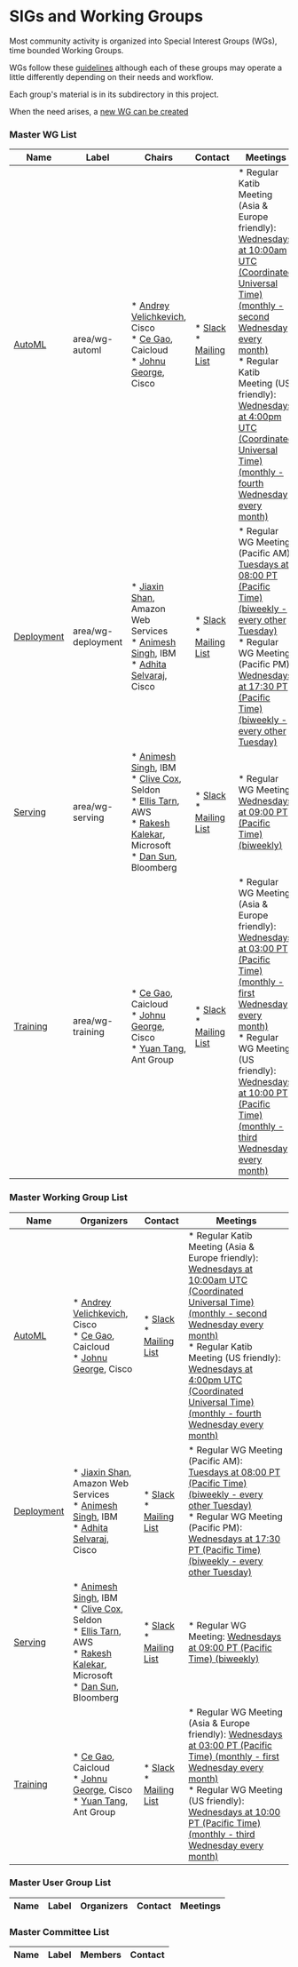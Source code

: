 <!---
This is an autogenerated file!

Please do not edit this file directly, but instead make changes to the
sigs.yaml file in the project root.

To understand how this file is generated, see https://github.com/kubeflow/community/generator/README.md
--->
# SIGs and Working Groups

Most community activity is organized into Special Interest Groups (WGs),
time bounded Working Groups.

WGs follow these [guidelines](wgs/wg-governance.md) although each of these groups may operate a little differently
depending on their needs and workflow.

Each group's material is in its subdirectory in this project.

When the need arises, a [new WG can be created](wgs/wg-lifecycle.md)

### Master WG List

| Name | Label | Chairs | Contact | Meetings |
|------|-------|--------|---------|----------|
|[AutoML](wg-automl/README.md)|area/wg-automl|* [Andrey Velichkevich](https://github.com/andreyvelich), Cisco<br>* [Ce Gao](https://github.com/gaocegege), Caicloud<br>* [Johnu George](https://github.com/johnugeorge), Cisco<br>|* [Slack](https://kubeflow.slack.com/messages/wg-automl)<br>* [Mailing List](https://groups.google.com/forum/#!forum/kubeflow-discuss)|* Regular Katib Meeting (Asia & Europe friendly): [Wednesdays at 10:00am UTC (Coordinated Universal Time) (monthly - second Wednesday every month)]()<br>* Regular Katib Meeting (US friendly): [Wednesdays at 4:00pm UTC (Coordinated Universal Time) (monthly - fourth Wednesday every month)]()<br>
|[Deployment](wg-deployment/README.md)|area/wg-deployment|* [Jiaxin Shan](https://github.com/Jeffwan), Amazon Web Services<br>* [Animesh Singh](https://github.com/animeshsingh), IBM<br>* [Adhita Selvaraj](https://github.com/swiftdiaries), Cisco<br>|* [Slack](https://kubeflow.slack.com/messages/wg-deployment)<br>* [Mailing List](https://groups.google.com/forum/#!forum/kubeflow-discuss)|* Regular WG Meeting (Pacific AM): [Tuesdays at 08:00 PT (Pacific Time) (biweekly - every other Tuesday)]()<br>* Regular WG Meeting (Pacific PM): [Wednesdays at 17:30 PT (Pacific Time) (biweekly - every other Tuesday)]()<br>
|[Serving](wg-serving/README.md)|area/wg-serving|* [Animesh Singh](https://github.com/animeshsingh), IBM<br>* [Clive Cox](https://github.com/cliveseldon), Seldon<br>* [Ellis Tarn](https://github.com/ellistarn), AWS<br>* [Rakesh Kalekar](https://github.com/rakelkar), Microsoft<br>* [Dan Sun](https://github.com/yuzisun), Bloomberg<br>|* [Slack](https://kubeflow.slack.com/messages/kfserving)<br>* [Mailing List](https://groups.google.com/forum/#!forum/kubeflow-discuss)|* Regular WG Meeting: [Wednesdays at 09:00 PT (Pacific Time) (biweekly)]()<br>
|[Training](wg-training/README.md)|area/wg-training|* [Ce Gao](https://github.com/gaocegege), Caicloud<br>* [Johnu George](https://github.com/johnugeorge), Cisco<br>* [Yuan Tang](https://github.com/terrytangyuan), Ant Group<br>|* [Slack](https://kubeflow.slack.com/messages/wg-training)<br>* [Mailing List](https://groups.google.com/forum/#!forum/kubeflow-discuss)|* Regular WG Meeting (Asia & Europe friendly): [Wednesdays at 03:00 PT (Pacific Time) (monthly - first Wednesday every month)]()<br>* Regular WG Meeting (US friendly): [Wednesdays at 10:00 PT (Pacific Time) (monthly - third Wednesday every month)]()<br>

### Master Working Group List

| Name | Organizers | Contact | Meetings |
|------|------------------|-----------|---------|
|[AutoML](wg-automl/README.md)|* [Andrey Velichkevich](https://github.com/andreyvelich), Cisco<br>* [Ce Gao](https://github.com/gaocegege), Caicloud<br>* [Johnu George](https://github.com/johnugeorge), Cisco<br>|* [Slack](https://kubeflow.slack.com/messages/wg-automl)<br>* [Mailing List](https://groups.google.com/forum/#!forum/kubeflow-discuss)|* Regular Katib Meeting (Asia & Europe friendly): [Wednesdays at 10:00am UTC (Coordinated Universal Time) (monthly - second Wednesday every month)]()<br>* Regular Katib Meeting (US friendly): [Wednesdays at 4:00pm UTC (Coordinated Universal Time) (monthly - fourth Wednesday every month)]()<br>
|[Deployment](wg-deployment/README.md)|* [Jiaxin Shan](https://github.com/Jeffwan), Amazon Web Services<br>* [Animesh Singh](https://github.com/animeshsingh), IBM<br>* [Adhita Selvaraj](https://github.com/swiftdiaries), Cisco<br>|* [Slack](https://kubeflow.slack.com/messages/wg-deployment)<br>* [Mailing List](https://groups.google.com/forum/#!forum/kubeflow-discuss)|* Regular WG Meeting (Pacific AM): [Tuesdays at 08:00 PT (Pacific Time) (biweekly - every other Tuesday)]()<br>* Regular WG Meeting (Pacific PM): [Wednesdays at 17:30 PT (Pacific Time) (biweekly - every other Tuesday)]()<br>
|[Serving](wg-serving/README.md)|* [Animesh Singh](https://github.com/animeshsingh), IBM<br>* [Clive Cox](https://github.com/cliveseldon), Seldon<br>* [Ellis Tarn](https://github.com/ellistarn), AWS<br>* [Rakesh Kalekar](https://github.com/rakelkar), Microsoft<br>* [Dan Sun](https://github.com/yuzisun), Bloomberg<br>|* [Slack](https://kubeflow.slack.com/messages/kfserving)<br>* [Mailing List](https://groups.google.com/forum/#!forum/kubeflow-discuss)|* Regular WG Meeting: [Wednesdays at 09:00 PT (Pacific Time) (biweekly)]()<br>
|[Training](wg-training/README.md)|* [Ce Gao](https://github.com/gaocegege), Caicloud<br>* [Johnu George](https://github.com/johnugeorge), Cisco<br>* [Yuan Tang](https://github.com/terrytangyuan), Ant Group<br>|* [Slack](https://kubeflow.slack.com/messages/wg-training)<br>* [Mailing List](https://groups.google.com/forum/#!forum/kubeflow-discuss)|* Regular WG Meeting (Asia & Europe friendly): [Wednesdays at 03:00 PT (Pacific Time) (monthly - first Wednesday every month)]()<br>* Regular WG Meeting (US friendly): [Wednesdays at 10:00 PT (Pacific Time) (monthly - third Wednesday every month)]()<br>

### Master User Group List

| Name | Label |Organizers | Contact | Meetings |
|------|-------|------------|--------|----------|

### Master Committee List

| Name |  Label | Members | Contact |
|------|--------|---------|---------|
<!-- BEGIN CUSTOM CONTENT -->

<!-- END CUSTOM CONTENT -->
